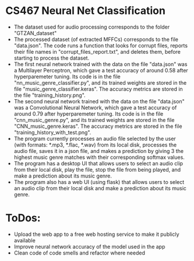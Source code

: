 # CS467 Neural Net Classification
 
* The dataset used for audio processing corresponds to the folder "GTZAN_dataset"
* The processed dataset (of extracted MFFCs) corresponds to the file "data.json". The code runs a function that looks for corrupt files, reports their file names in "corrupt_files_report.txt", and deletes them, before starting to process the dataset. 
* The first neural network trained with the data on the file "data.json" was a Multilayer Perceptron, which gave a test accuracy of around 0.58 after hyperparemeter tuning. Its code is in the file "nn_music_genre_classifier.py", and its trained weights are stored in the file "music_genre_classifier.keras". The accuracy metrics are stored in the file "training_history.png".
* The second neural network trained with the data on the file "data.json" was a Convolutional Neural Network, which gave a test accuracy of around 0.79 after hyperparemeter tuning. Its code is in the file "cnn_music_genre.py", and its trained weights are stored in the file "CNN_music_genre.keras". The accuracy metrics are stored in the file "training_history_with_test.png".
* The program currently processes an audio file selected by the user (with formats: *.mp3, *.flac, *.wav) from its local disk, processes the audio file, saves it in a json file, and makes a prediction by giving 3 the highest music genre matches with their corresponding softmax values. 
* The program has a desktop UI that allows users to select an audio clip from their local disk, play the file, stop the file from being played, and make a prediction about its music genre.
* The program also has a web UI (using flask) that allows users to select an audio clip from their local disk and make a prediction about its music genre.

# ToDos:
* Upload the web app to a free web hosting service to make it publicly available
* Improve neural network accuracy of the model used in the app
* Clean code of code smells and refactor where needed
